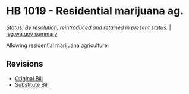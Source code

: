# HB 1019 - Residential marijuana ag.
*Status: By resolution, reintroduced and retained in present status.* | [leg.wa.gov summary](https://app.leg.wa.gov/billsummary?BillNumber=1019&Year=2021)

Allowing residential marijuana agriculture.

## Revisions
* [Original Bill](1/)
* [Substitute Bill](S/)